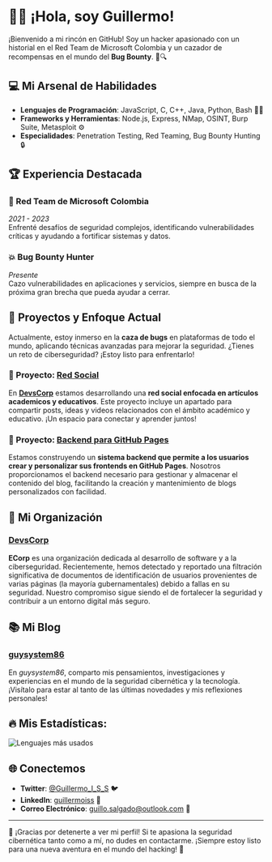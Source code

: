 # 🕵️‍♂️ ¡Hola, soy Guillermo!

¡Bienvenido a mi rincón en GitHub! Soy un hacker apasionado con un historial en el Red Team de Microsoft Colombia y un cazador de recompensas en el mundo del **Bug Bounty**. 🚀🔍

## 💻 Mi Arsenal de Habilidades

- **Lenguajes de Programación**: JavaScript, C, C++, Java, Python, Bash 🧑‍💻
- **Frameworks y Herramientas**: Node.js, Express, NMap, OSINT, Burp Suite, Metasploit ⚙️
- **Especialidades**: Penetration Testing, Red Teaming, Bug Bounty Hunting 🔒

## 🏆 Experiencia Destacada

### **🔐 Red Team de Microsoft Colombia**  
*2021 - 2023*  
Enfrenté desafíos de seguridad complejos, identificando vulnerabilidades críticas y ayudando a fortificar sistemas y datos.

### **💥 Bug Bounty Hunter**  
*Presente*  
Cazo vulnerabilidades en aplicaciones y servicios, siempre en busca de la próxima gran brecha que pueda ayudar a cerrar.

## 🚀 Proyectos y Enfoque Actual

Actualmente, estoy inmerso en la **caza de bugs** en plataformas de todo el mundo, aplicando técnicas avanzadas para mejorar la seguridad. ¿Tienes un reto de ciberseguridad? ¡Estoy listo para enfrentarlo!

### **🔧 Proyecto: [Red Social](https://ecorp.infinityfreeapp.com)**
En [**DevsCorp**](https://github.com/Guillo659#-mi-organizaci%C3%B3n) estamos desarrollando una **red social enfocada en artículos academicos y educativos**. Este proyecto incluye un apartado para compartir posts, ideas y videos relacionados con el ámbito académico y educativo. ¡Un espacio para conectar y aprender juntos!

### **🔧 Proyecto: [Backend para GitHub Pages](https://github.com/Sena-11#nuestro-proyecto-principal)**
Estamos construyendo un **sistema backend que permite a los usuarios crear y personalizar sus frontends en GitHub Pages**. Nosotros proporcionamos el backend necesario para gestionar y almacenar el contenido del blog, facilitando la creación y mantenimiento de blogs personalizados con facilidad.


## 🏢 Mi Organización

### **[DevsCorp](https://github.com/DevsCorp-team)**
**ECorp** es una organización dedicada al desarrollo de software y a la ciberseguridad. Recientemente, hemos detectado y reportado una filtración significativa de documentos de identificación de usuarios provenientes de varias páginas (la mayoría gubernamentales) debido a fallas en su seguridad. Nuestro compromiso sigue siendo el de fortalecer la seguridad y contribuir a un entorno digital más seguro.

## 📚 Mi Blog

### **[guysystem86](https://guysystem86.blogspot.com)**
En *guysystem86*, comparto mis pensamientos, investigaciones y experiencias en el mundo de la seguridad cibernética y la tecnología. ¡Visítalo para estar al tanto de las últimas novedades y mis reflexiones personales!

## 🔥 Mis Estadísticas:

![Lenguajes más usados](https://github-readme-stats.vercel.app/api/top-langs/?username=h1trx&layout=compact&theme=dark&custom_title=Lenguajes+Más+Usados)

## 🌐 Conectemos

- **Twitter**: [@Guillermo_I_S_S](https://twitter.com/Guillermo_I_S_S) 🐦
- **LinkedIn**: [guillermoiss](https://www.linkedin.com/in/guillermoiss/) 🔗
- **Correo Electrónico**: [guillo.salgado@outlook.com](mailto:guillo.salgado@outlook.com) 📧

<!--
## 📊 Estadísticas de GitHub

![Estadísticas de GitHub](https://github-readme-stats.vercel.app/api?username=Guillo659&show_icons=true&hide_title=true&count_private=true&hide=prs&theme=dark)
-->
---

🎉 ¡Gracias por detenerte a ver mi perfil! Si te apasiona la seguridad cibernética tanto como a mí, no dudes en contactarme. ¡Siempre estoy listo para una nueva aventura en el mundo del hacking! 🤖
